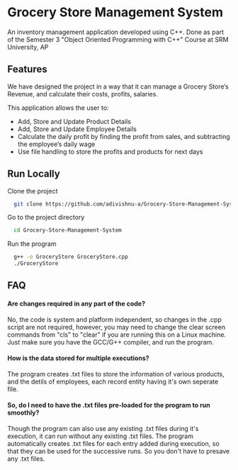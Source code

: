 
# Grocery Store Management System

An inventory management application developed using C++.
Done as part of the Semester 3 "Object Oriented Programming with C++" Course at SRM University, AP


## Features

We have designed the project in a way that it can manage a Grocery Store’s Revenue, and calculate their costs, profits, salaries.

This application allows the user to:
- Add, Store and Update Product Details
- Add, Store and Update Employee Details
- Calculate the daily profit by finding the profit from sales, and subtracting the employee’s daily wage
- Use file handling to store the profits and products for next days



## Run Locally


Clone the project

```bash
  git clone https://github.com/adivishnu-a/Grocery-Store-Management-System
```

Go to the project directory

```bash
  cd Grocery-Store-Management-System
```

Run the program

```bash
  g++ -o GroceryStore GroceryStore.cpp
  ./GroceryStore
```


## FAQ

#### Are changes required in any part of the code?

No, the code is system and platform independent, so changes in the .cpp script are not required, however, you may need to change the clear screen commands from "cls" to "clear" if you are running this on a Linux machine. Just make sure you have the GCC/G++ compiler, and run the program.

#### How is the data stored for multiple executions?
The program creates .txt files to store the information of various products, and the detils of employees, each record entity having it's own seperate file.

#### So, do I need to have the .txt files pre-loaded for the program to run smoothly?
Though the program can also use any existing .txt files during it's execution, it can run without any existing .txt files. The program automatically creates .txt files for each entry added during execution, so that they can be used for the successive runs. So you don't have to presave any .txt files.
